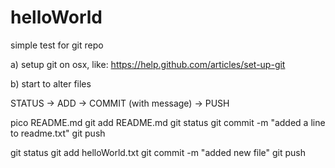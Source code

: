 helloWorld
==========

simple test for git repo

a) setup git on osx, like: 
https://help.github.com/articles/set-up-git

b) start to alter files

STATUS -> ADD -> COMMIT (with message) -> PUSH

pico README.md 
git add README.md 
git status
git commit -m "added a line to readme.txt"
git push

git status
git add helloWorld.txt 
git commit -m "added new file"
git push


